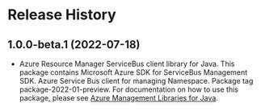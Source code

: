# Release History

## 1.0.0-beta.1 (2022-07-18)

- Azure Resource Manager ServiceBus client library for Java. This package contains Microsoft Azure SDK for ServiceBus Management SDK. Azure Service Bus client for managing Namespace. Package tag package-2022-01-preview. For documentation on how to use this package, please see [Azure Management Libraries for Java](https://aka.ms/azsdk/java/mgmt).
